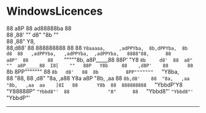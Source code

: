 # WindowsLicences

                                                                                                                                   
                        
                                                                                                                                   
                                                                                                                                   
                                                                                                                                   
88      a8P   88                           ad88888ba                                        88                                     
88    ,88'    ""                          d8"     "8b                                       ""                                     
88  ,88"                                  Y8,                                                                                      
88,d88'       88  888888888  88       88  `Y8aaaaa,     ,adPPYba,  8b,dPPYba,  8b       d8  88   ,adPPYba,   ,adPPYba,  ,adPPYba,  
8888"88,      88       a8P"  88       88    `"""""8b,  a8P_____88  88P'   "Y8  `8b     d8'  88  a8"     ""  a8P_____88  I8[    ""  
88P   Y8b     88    ,d8P'    88       88          `8b  8PP"""""""  88           `8b   d8'   88  8b          8PP"""""""   `"Y8ba,   
88     "88,   88  ,d8"       "8a,   ,a88  Y8a     a8P  "8b,   ,aa  88            `8b,d8'    88  "8a,   ,aa  "8b,   ,aa  aa    ]8I  
88       Y8b  88  888888888   `"YbbdP'Y8   "Y88888P"    `"Ybbd8"'  88              "8"      88   `"Ybbd8"'   `"Ybbd8"'  `"YbbdP"'  
                                                                                                                                   
                                                                                                                                   
            

-------------------------------------------------------------------------------------------------------------------------------------------------------------------------------------------------------------------------------

⠀⠀
